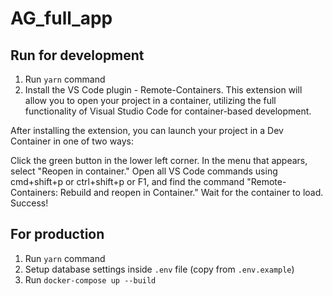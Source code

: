 # AG_full_app

## Run for development
1. Run `yarn` command
2. Install the VS Code plugin - Remote-Containers. This extension will allow you to open your project in a container, utilizing the full functionality of Visual Studio Code for container-based development.

After installing the extension, you can launch your project in a Dev Container in one of two ways:

Click the green button in the lower left corner. In the menu that appears, select "Reopen in container."
Open all VS Code commands using cmd+shift+p or ctrl+shift+p or F1, and find the command "Remote-Containers: Rebuild and reopen in Container."
Wait for the container to load. Success!

## For production
1. Run `yarn` command
2. Setup database settings inside `.env` file (copy from `.env.example`)
3. Run `docker-compose up --build` 
